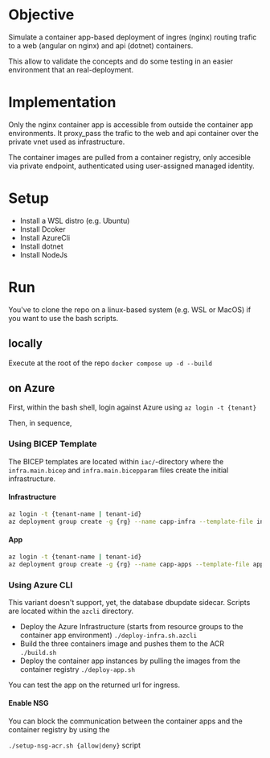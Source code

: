 # Objective

Simulate a container app-based deployment of ingres (nginx) routing trafic to a web (angular on nginx) and api (dotnet) containers.

This allow to validate the concepts and do some testing in an easier environment that an real-deployment.

# Implementation

Only the nginx container app is accessible from outside the container app environments. It proxy_pass the trafic to the web and api container over the private vnet used as infrastructure.

The container images are pulled from a container registry, only accesible via private endpoint, authenticated using user-assigned managed identity.

# Setup

- Install a WSL distro (e.g. Ubuntu)
- Install Dcoker
- Install AzureCli
- Install dotnet
- Install NodeJs

# Run 

You've to clone the repo on a linux-based system (e.g. WSL or MacOS) if you want to use the bash scripts.

## locally

Execute at the root of the repo
`docker compose up -d --build`

## on Azure

First, within the bash shell, login against Azure using
`az login -t {tenant}`

Then, in sequence,

### Using BICEP Template
The BICEP templates are located within `iac/`-directory where the `infra.main.bicep` and `infra.main.bicepparam` files create the initial infrastructure.

#### Infrastructure

```bash
az login -t {tenant-name | tenant-id}
az deployment group create -g {rg} --name capp-infra --template-file infra.main.bicep --parameters infra.main.bicepparam
```

#### App
```bash
az login -t {tenant-name | tenant-id}
az deployment group create -g {rg} --name capp-apps --template-file app.bicep --parameters app.bicepparam
```


### Using Azure CLI
This variant doesn't support, yet, the database dbupdate sidecar. Scripts are located within the `azcli` directory.

- Deploy the Azure Infrastructure (starts from resource groups to the container app environment)
  `./deploy-infra.sh.azcli`
- Build the three containers image and pushes them to the ACR
    `./build.sh`
- Deploy the container app instances by pulling the images from the container registry
    `./deploy-app.sh`

You can test the app on the returned url for ingress.

#### Enable NSG

You can block the communication between the container apps and the container registry by using the

`./setup-nsg-acr.sh {allow|deny}` script